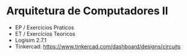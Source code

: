 # Arquitetura de Computadores II
- EP / Exercícios Praticos
- ET / Exercícios Teoricos
- Logisim 2.7.1
- Tinkercad: https://www.tinkercad.com/dashboard/designs/circuits
